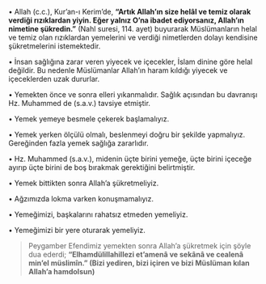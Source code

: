 [//]: # (# Sofra Adabı)


• Allah (c.c.), Kur’an-ı Kerim’de, **“Artık Allah’ın size helâl ve temiz olarak verdiği rızıklardan yiyin. Eğer yalnız O’na ibadet ediyorsanız, Allah’ın nimetine şükredin.”** (Nahl suresi, 114. ayet) buyurarak Müslümanların helal ve temiz olan rızıklardan yemelerini ve verdiği nimetlerden dolayı kendisine şükretmelerini istemektedir.

• İnsan sağlığına zarar veren yiyecek ve içecekler, İslam dinine göre helal değildir. Bu nedenle Müslümanlar Allah’ın haram kıldığı yiyecek ve içeceklerden uzak dururlar.

• Yemekten önce ve sonra elleri yıkanmalıdır. Sağlık açısından bu davranışı Hz. Muhammed de (s.a.v.) tavsiye etmiştir.

• Yemek yemeye besmele çekerek başlamalıyız.

• Yemek yerken ölçülü olmalı, beslenmeyi doğru bir şekilde yapmalıyız. Gereğinden fazla yemek sağlığa zararlıdır.

• Hz. Muhammed (s.a.v.), midenin üçte birini yemeğe, üçte birini içeceğe ayırıp üçte birini de boş bırakmak gerektiğini belirtmiştir.

• Yemek bittikten sonra Allah’a şükretmeliyiz.

• Ağzımızda lokma varken konuşmamalıyız.

• Yemeğimizi, başkalarını rahatsız etmeden yemeliyiz.

• Yemeğimizi bir yere oturarak yemeliyiz.

> Peygamber Efendimiz yemekten sonra Allah’a şükretmek için şöyle dua ederdi; **“Elhamdülillahillezi et’amenâ ve sekânâ ve cealenâ min’el müslimîn.” (Bizi yediren, bizi içiren ve bizi Müslüman kılan Allah’a hamdolsun)**
